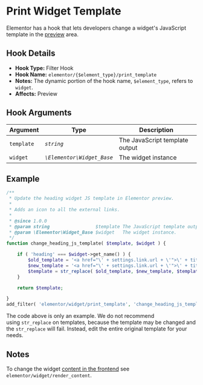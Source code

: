 # Print Widget Template

<Badge type="tip" vertical="top" text="Elementor Core" /> <Badge type="warning" vertical="top" text="Intermediate" />

Elementor has a hook that lets developers change a widget's JavaScript template in the [preview](./../editor/elementor-preview/) area.

## Hook Details

* **Hook Type:** Filter Hook
* **Hook Name:** `elementor/{$element_type}/print_template`
* **Notes:** The dynamic portion of the hook name, `$element_type`, refers to `widget`.
* **Affects:** Preview

## Hook Arguments

| Argument   | Type                       | Description                     |
|------------|----------------------------|---------------------------------|
| `template` | _`string`_                 | The JavaScript template output  |
| `widget`   | _`\Elementor\Widget_Base`_ | The widget instance             |

## Example

```php
/**
 * Update the heading widget JS template in Elementor preview.
 *
 * Adds an icon to all the external links.
 *
 * @since 1.0.0
 * @param string                 $template The JavaScript template output.
 * @param \Elementor\Widget_Base $widget   The widget instance.
 */
function change_heading_js_template( $template, $widget ) {

	if ( 'heading' === $widget->get_name() ) {
		$old_template = '<a href="\' + settings.link.url + \'">\' + title_html + \'</a>';
		$new_template = '<a href="\' + settings.link.url + \'">\' + title_html + ( settings.link.is_external ? \'<i class="fa fa-external-link" aria-hidden="true"></i>\' : \'\' ) + \'</a>';
		$template = str_replace( $old_template, $new_template, $template );
	}

	return $template;

}
add_filter( 'elementor/widget/print_template', 'change_heading_js_template', 10, 2 );
```

The code above is only an example. We do not recommend using `str_replace` on templates, because the template may be changed and the `str_replace` will fail. Instead, edit the entire original template for your needs.

## Notes

To change the widget [content in the frontend](./render-widget-content/) see `elementor/widget/render_content`.

